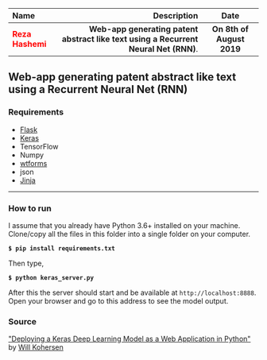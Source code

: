 | Name | Description | Date
| :- |-------------: | :-:
|<font color=red>__Reza Hashemi__</font>| __Web-app generating patent abstract like text using a Recurrent Neural Net (RNN)__.  | __On 8th of August 2019__

## Web-app generating patent abstract like text using a Recurrent Neural Net (RNN)

### Requirements
* [Flask](http://flask.pocoo.org/)
* [Keras](http://keras.io/)
* TensorFlow
* Numpy
* [wtforms](https://wtforms.readthedocs.io/en/stable/)
* json
* [Jinja](http://jinja.pocoo.org/)

---

### How to run
I assume that you already have Python 3.6+ installed on your machine.<br>
Clone/copy all the files in this folder into a single folder on your computer.

**`$ pip install requirements.txt`**

Then type,

**`$ python keras_server.py`**

After this the server should start and be available at `http://localhost:8888`. Open your browser and go to this address to see the model output.

### Source
["Deploying a Keras Deep Learning Model as a Web Application in Python"](https://towardsdatascience.com/deploying-a-keras-deep-learning-model-as-a-web-application-in-p-fc0f2354a7ff) by [Will Kohersen](https://willk.online/)
